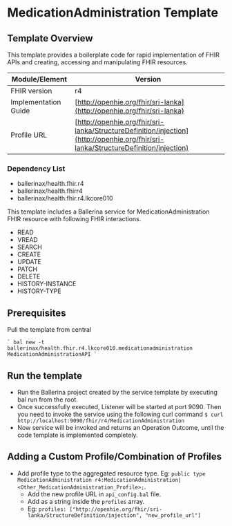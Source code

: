 # MedicationAdministration Template

## Template Overview

This template provides a boilerplate code for rapid implementation of FHIR APIs and creating, accessing and manipulating FHIR resources.

| Module/Element       | Version |
| -------------------- | ------- |
| FHIR version         | r4 |
| Implementation Guide | [http://openhie.org/fhir/sri-lanka](http://openhie.org/fhir/sri-lanka) |
| Profile URL          |[http://openhie.org/fhir/sri-lanka/StructureDefinition/injection](http://openhie.org/fhir/sri-lanka/StructureDefinition/injection)|

### Dependency List

- ballerinax/health.fhir.r4
- ballerinax/health.fhirr4
- ballerinax/health.fhir.r4.lkcore010

This template includes a Ballerina service for MedicationAdministration FHIR resource with following FHIR interactions.
- READ
- VREAD
- SEARCH
- CREATE
- UPDATE
- PATCH
- DELETE
- HISTORY-INSTANCE
- HISTORY-TYPE

## Prerequisites

Pull the template from central

    ` bal new -t ballerinax/health.fhir.r4.lkcore010.medicationadministration MedicationAdministrationAPI `

## Run the template

- Run the Ballerina project created by the service template by executing bal run from the root.
- Once successfully executed, Listener will be started at port 9090. Then you need to invoke the service using the following curl command
    ` $ curl http://localhost:9090/fhir/r4/MedicationAdministration `
- Now service will be invoked and returns an Operation Outcome, until the code template is implemented completely.

## Adding a Custom Profile/Combination of Profiles

- Add profile type to the aggregated resource type. Eg: `public type MedicationAdministration r4:MedicationAdministration|<Other_MedicationAdministration_Profile>;`.
    - Add the new profile URL in `api_config.bal` file.
    - Add as a string inside the `profiles` array.
    - Eg: `profiles: ["http://openhie.org/fhir/sri-lanka/StructureDefinition/injection", "new_profile_url"]`
